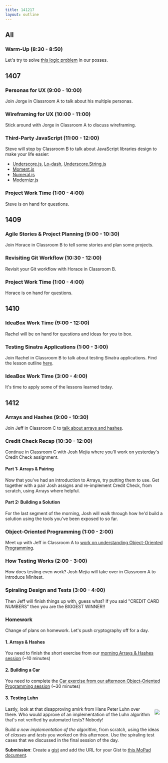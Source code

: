 ```yaml
---
title: 141217
layout: outline
---
```


## All

### Warm-Up (8:30 - 8:50)

Let's try to solve [this logic problem](http://cl.ly/2e42381b1O3G) in our posses.

## 1407

### Personas for UX (9:00 - 10:00)

Join Jorge in Classroom A to talk about his multiple personas.

### Wireframing for UX (10:00 - 11:00)

Stick around with Jorge in Classroom A to discuss wireframing.

### Third-Party JavaScript (11:00 - 12:00)

Steve will stop by Classroom B to talk about JavaScript libraries design to make your life easier:

* [Underscore.js][underscore], [Lo-dash][ld], [Underscore.String.js][underscore-string]
* [Moment.js][moment]
* [Numeral.js][numeral]
* [Modernizr.js][modernizr]

[underscore]: http://underscorejs.org
[ld]: https://lodash.com
[underscore-string]: https://github.com/epeli/underscore.string#readme
[moment]: http://momentjs.com
[numeral]: http://numeraljs.com
[modernizr]: http://modernizr.com

### Project Work Time (1:00 - 4:00)

Steve is on hand for questions.

## 1409

### Agile Stories & Project Planning (9:00 - 10:30)

Join Horace in Classroom B to tell some stories and plan some projects.

### Revisiting Git Workflow (10:30 - 12:00)

Revisit your Git workflow with Horace in Classroom B.

### Project Work Time (1:00 - 4:00)

Horace is on hand for questions.

## 1410

### IdeaBox Work Time (9:00 - 12:00)

Rachel will be on hand for questions and ideas for you to box.

### Testing Sinatra Applications (1:00 - 3:00)

Join Rachel in Classroom B to talk about testing Sinatra applications. Find the lesson outline [here](https://github.com/turingschool/lesson_plans/blob/master/ruby_02-web_applications_with_ruby/testing_sinatra_applications.markdown).

### IdeaBox Work Time (3:00 - 4:00)

It's time to apply some of the lessons learned today.

## 1412

### Arrays and Hashes (9:00 - 10:30)

Join Jeff in Classroom C to [talk about arrays and hashes](https://github.com/turingschool/lesson_plans/blob/master/ruby_01-object_oriented_programming_with_ruby/arrays_and_hashes.markdown).

### Credit Check Recap (10:30 - 12:00)

Continue in Classroom C with Josh Mejia where you'll work on yesterday's Credit Check assignment.

#### Part 1: Arrays & Pairing

Now that you've had an introduction to Arrays, try putting them to use. Get together with a pair Josh assigns and re-implement Credit Check, from scratch, using Arrays where helpful.

#### Part 2: Building a Solution

For the last segment of the morning, Josh will walk through how he'd build a solution using the tools you've been exposed to so far.

### Object-Oriented Programming (1:00 - 2:00)

Meet up with Jeff in Classroom A to [work on understanding Object-Oriented Programming](https://github.com/turingschool/lesson_plans/blob/master/ruby_01-object_oriented_programming_with_ruby/object_oriented_programming.markdown).

### How Testing Works (2:00 - 3:00)

How does testing even work? Josh Mejia will take over in Classroom A to introduce Minitest.

### Spiraling Design and Tests (3:00 - 4:00)

Then Jeff will finish things up with, guess what? If you said "CREDIT CARD NUMBERS" then you are the BIGGEST WINNER!!

### Homework

Change of plans on homework. Let's push cryptography off for a day.

#### 1. Arrays & Hashes

You need to finish the short exercise from our [morning Arrays & Hashes session](https://github.com/turingschool/lesson_plans/blob/master/ruby_01-object_oriented_programming_with_ruby/arrays_and_hashes.markdown) (~10 minutes)

#### 2. Building a Car

You need to complete the [Car exercise from our afternoon Object-Oriented Programming session](https://github.com/turingschool/lesson_plans/blob/master/ruby_01-object_oriented_programming_with_ruby/object_oriented_programming.markdown) (~30 minutes)

#### 3. Testing Luhn

<img style="float:right; margin: 10px" src='http://timoelliott.com/blog/wp-content/uploads/2014/01/hans-peter-luhn_8b9a8546-48b2-4bf2-9a87-bb7207d93634.jpg' />

Lastly, look at that disapproving smirk from Hans Peter Luhn over there. Who would approve of an implementation of the Luhn algorithm that's not verified by automated tests? Nobody!

Build *a new implementation of the algorithm*, from scratch, using the ideas of *classes* and *tests* you worked on this afternoon. Use the spiraling test cases that we discussed in the final session of the day.

**Submission**: Create a [gist](http://gist.github.com) and add the URL for your Gist to [this MoPad document](https://etherpad.mozilla.org/vTl9MXkatz).
